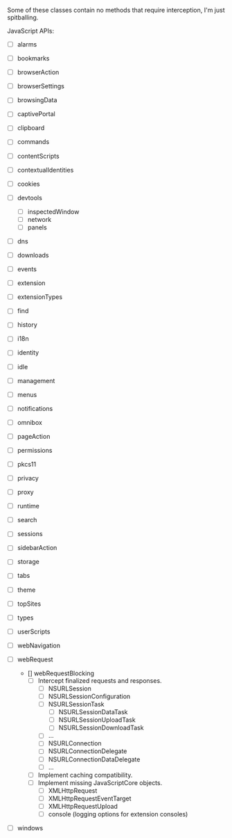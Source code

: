 Some of these classes contain no methods that require interception, I'm just spitballing.

JavaScript APIs:

- [ ] alarms 
- [ ] bookmarks 
- [ ] browserAction 
- [ ] browserSettings 
- [ ] browsingData 
- [ ] captivePortal 
- [ ] clipboard
- [ ] commands 
- [ ] contentScripts 
- [ ] contextualIdentities 
- [ ] cookies
- [ ] devtools
  - [ ] inspectedWindow
  - [ ] network
  - [ ] panels
- [ ] dns
- [ ] downloads
- [ ] events
- [ ] extension
- [ ] extensionTypes
- [ ] find
- [ ] history
- [ ] i18n
- [ ] identity
- [ ] idle
- [ ] management
- [ ] menus
- [ ] notifications
- [ ] omnibox
- [ ] pageAction
- [ ] permissions
- [ ] pkcs11
- [ ] privacy
- [ ] proxy
- [ ] runtime
- [ ] search
- [ ] sessions
- [ ] sidebarAction
- [ ] storage
- [ ] tabs
- [ ] theme
- [ ] topSites
- [ ] types
- [ ] userScripts
- [ ] webNavigation
- [ ] webRequest
  - [] webRequestBlocking
    - [ ] Intercept finalized requests and responses.
      - [ ] NSURLSession
      - [ ] NSURLSessionConfiguration
      - [ ] NSURLSessionTask
        - [ ] NSURLSessionDataTask
        - [ ] NSURLSessionUploadTask
        - [ ] NSURLSessionDownloadTask
      - [ ] ...
      - [ ] NSURLConnection
      - [ ] NSURLConnectionDelegate
      - [ ] NSURLConnectionDataDelegate
      - [ ] ...
    - [ ] Implement caching compatibility.
    - [ ] Implement missing JavaScriptCore objects.
      - [ ] XMLHttpRequest
      - [ ] XMLHttpRequestEventTarget
      - [ ] XMLHttpRequestUpload
      - [ ] console (logging options for extension consoles)
- [ ] windows

